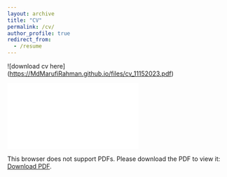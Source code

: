 ```yaml
---
layout: archive
title: "CV"
permalink: /cv/
author_profile: true
redirect_from:
  - /resume
---
```


![download cv here] (https://MdMarufiRahman.github.io/files/cv_11152023.pdf)

<object data="files/cv_11152023.pdf" type="application/pdf" width="700px" height="700px">
    <embed src="files/cv_11152023.pdf">
        <p>This browser does not support PDFs. Please download the PDF to view it: <a href="files/marufi_CV_v1_.pdf">Download PDF</a>.</p>
    </embed>
</object>
